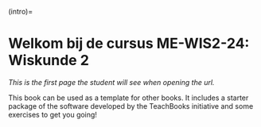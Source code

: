 (intro)=
# Welkom bij de cursus **ME-WIS2-24: Wiskunde 2**

_This is the first page the student will see when opening the url._

This book can be used as a template for other books. It includes a starter package of the software developed by the TeachBooks initiative and some exercises to get you going!
